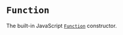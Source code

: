 # `Function`

The built-in JavaScript [`Function`](https://developer.mozilla.org/en-US/docs/Web/JavaScript/Reference/Global_Objects/Function) constructor.   
  


